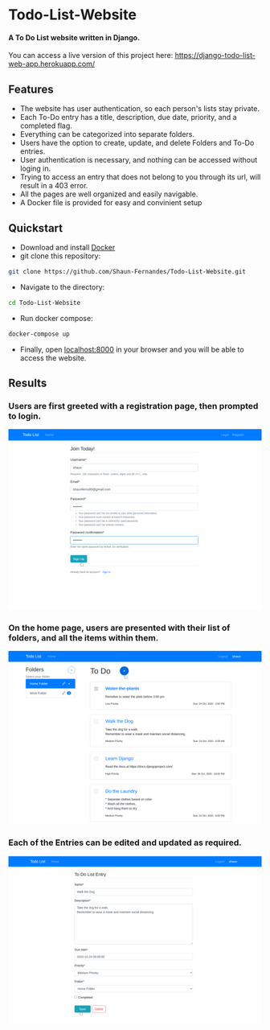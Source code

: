 # Todo-List-Website

#### A To Do List website written in Django.

You can access a live version of this project here: https://django-todo-list-web-app.herokuapp.com/

## Features
* The website has user authentication, so each person's lists stay private.
* Each To-Do entry has a title, description, due date, priority, and a completed flag.
* Everything can be categorized into separate folders.
* Users have the option to create, update, and delete Folders and To-Do entries.
* User authentication is necessary, and nothing can be accessed without loging in.
* Trying to access an entry that does not belong to you through its url, will result in a 403 error.
* All the pages are well organized and easily navigable.
* A Docker file is provided for easy and convinient setup

## Quickstart

* Download and install [Docker](https://www.docker.com/)
* git clone this repository: 
```bash
git clone https://github.com/Shaun-Fernandes/Todo-List-Website.git
```
* Navigate to the directory:
```bash
cd Todo-List-Website
```
* Run docker compose:
```bash
docker-compose up
```
* Finally, open [localhost:8000](http://localhost:8000) in your browser and you will be able to access the website.

## Results
### Users are first greeted with a registration page, then prompted to login.

![registration page](media/register_page.png)

### On the home page, users are presented with their list of folders, and all the items within them.

![home page](media/home_page.png)

### Each of the Entries can be edited and updated as required.

![update page](media/update_page.png)
